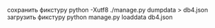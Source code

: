 
сохранить фикстуру python -Xutf8 ./manage.py dumpdata > db4.json
загрузить фикстуру python manage.py loaddata db4.json

